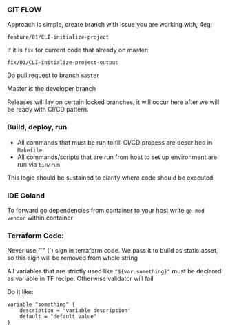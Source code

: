 ### GIT FLOW

Approach is simple, create branch with issue you are working with, 4eg:

`feature/01/CLI-initialize-project`

If it is `fix` for current code that already on master:

`fix/01/CLI-initialize-project-output`

Do pull request to branch `master`

Master is the developer branch

Releases will lay on certain locked branches, it will occur here after we will be ready with CI/CD pattern.

### Build, deploy, run

- All commands that must be run to fill CI/CD process are described in `Makefile`
- All commands/scripts that are run from host to set up environment are run via `bin/run`

This logic should be sustained to clarify where code should be executed

### IDE Goland
To forward go dependencies from container to your host write `go mod vendor` within container

### Terraform Code:
Never use "`" (&#96;) sign in terraform code.
We pass it to build as static asset, so this sign will be removed from whole string

All variables that are strictly used like ```"${var.something}"``` must be declared as variable in TF recipe.
Otherwise validator will fail

Do it like:
```
variable "something" {
    description = "variable description"
    default = "default value"
}

```